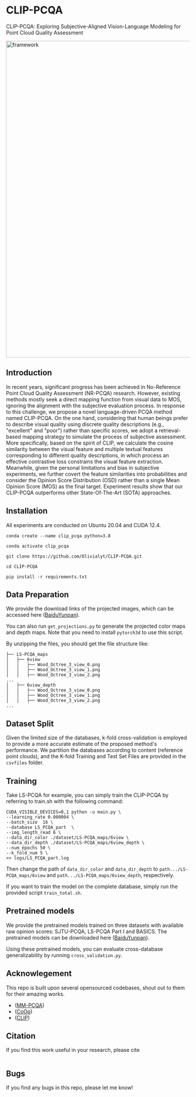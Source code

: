 # CLIP-PCQA
CLIP-PCQA: Exploring Subjective-Aligned Vision-Language Modeling for Point Cloud Quality Assessment


<img width="866" alt="framework" src="https://github.com/user-attachments/assets/a307bb9e-d8c8-4699-9d71-074c263c0b09">


## Introduction
In recent years, significant progress has been achieved in No-Reference Point Cloud Quality Assessment (NR-PCQA) research. However, existing methods mostly seek a direct mapping function from visual data to MOS, ignoring the alignment with the subjective evaluation process. In response to this challenge, we propose a novel language-driven PCQA method named CLIP-PCQA. On the one hand, considering that human beings prefer to describe visual quality using discrete quality descriptions (e.g., "excellent" and "poor") rather than specific scores, we adopt a retrieval-based mapping strategy to simulate the process of subjective assessment. More specifically, based on the spirit of CLIP, we calculate the cosine similarity between the visual feature and multiple textual features corresponding to different quality descriptions, in which process an effective contrastive loss constrains the visual feature extraction. Meanwhile, given the personal limitations and bias in subjective experiments, we further covert the feature similarities into probabilities and consider the Opinion Score Distribution (OSD) rather than a single Mean Opinion Score (MOS) as the final target. Experiment results show that our CLIP-PCQA outperforms other State-Of-The-Art (SOTA) approaches.

## Installation
All experiments are conducted on Ubuntu 20.04 and CUDA 12.4.
```
conda create --name clip_pcqa python=3.8

conda activate clip_pcqa

git clone https://github.com/Olivialyt/CLIP-PCQA.git

cd CLIP-PCQA

pip install -r requirements.txt
```

## Data Preparation
We provide the download links of the projected images, which can be accessed here ([BaiduYunpan](https://pan.baidu.com/s/1cuCWqw8DUwOcRvE-oG0g-w?pwd=b5rz)).

You can also run `get_projections.py` to generate the projected color maps and depth maps. Note that you need to install `pytorch3d` to use this script.

By unzipping the files, you should get the file structure like:
```
├── LS-PCQA_maps
│   ├── 6view
│   │   ├── Wood_Octree_3_view_0.png
│   │   ├── Wood_Octree_3_view_1.png
│   │   ├── Wood_Octree_3_view_2.png
...
│   ├── 6view_depth
│   │   ├── Wood_Octree_3_view_0.png
│   │   ├── Wood_Octree_3_view_1.png
│   │   ├── Wood_Octree_3_view_2.png
...
```

## Dataset Split
Given the limited size of the databases, k-fold cross-validation is employed to provide a more accurate estimate of the proposed method's performance. We partition the databases according to content (reference point clouds), and the K-fold Training and Test Set Files are provided in the `csvfiles` folder.

## Training
Take LS-PCQA for example, you can simply train the CLIP-PCQA by referring to train.sh with the following command:
```
CUDA_VISIBLE_DEVICES=0,1 python -u main.py \
--learning_rate 0.000004 \
--batch_size  16 \
--database LS_PCQA_part  \
--img_length_read 6 \
--data_dir_color ./dataset/LS-PCQA_maps/6view \
--data_dir_depth ./dataset/LS-PCQA_maps/6view_depth \
--num_epochs 50 \
--k_fold_num 5 \
>> logs/LS_PCQA_part.log
```
Then change the path of `data_dir_color` and `data_dir_depth` to `path.../LS-PCQA_maps/6view` and `path.../LS-PCQA_maps/6view_depth`, respectively.

If you want to train the model on the complete database, simply run the provided script `train_total.sh`.

## Pretrained models
We provide the pretrained models trained on three datasets with available raw opinion scores: SJTU-PCQA, LS-PCQA Part I and BASICS. The pretrained models can be downloaded here ([BaiduYunpan](https://pan.baidu.com/s/1cuCWqw8DUwOcRvE-oG0g-w?pwd=b5rz)).

Using these pretrained models, you can evaluate cross-database generalizability by running `cross_validation.py`.

## Acknowlegement
This repo is built upon several opensourced codebases, shout out to them for their amazing works.
* ([MM-PCQA](https://github.com/zzc-1998/MM-PCQA))
* ([CoOp](https://github.com/KaiyangZhou/CoOp))
* ([CLIP](https://github.com/openai/CLIP))

## Citation
If you find this work useful in your research, please cite
```

```

## Bugs
If you find any bugs in this repo, please let me know!
